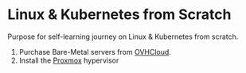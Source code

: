 # Linux & Kubernetes from Scratch

Purpose for self-learning journey on Linux & Kubernetes from scratch.

1. Purchase Bare-Metal servers from [OVHCloud](https://www.ovhcloud.com/asia/bare-metal/prices/).
2. Install the [Proxmox](https://www.proxmox.com/en/) hypervisor 

